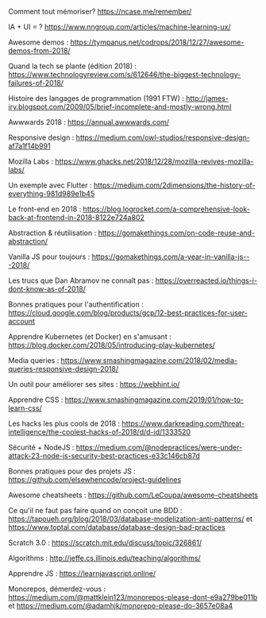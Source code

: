 Comment tout mémoriser? https://ncase.me/remember/

IA + UI = ? https://www.nngroup.com/articles/machine-learning-ux/

Awesome demos : https://tympanus.net/codrops/2018/12/27/awesome-demos-from-2018/

Quand la tech se plante (édition 2018) : https://www.technologyreview.com/s/612646/the-biggest-technology-failures-of-2018/

Histoire des langages de programmation (1991 FTW) : http://james-iry.blogspot.com/2009/05/brief-incomplete-and-mostly-wrong.html

Awwwards 2018 : https://annual.awwwards.com/

Responsive design : https://medium.com/owl-studios/responsive-design-af7a1f14b991

Mozilla Labs : https://www.ghacks.net/2018/12/28/mozilla-revives-mozilla-labs/

Un exemple avec Flutter : https://medium.com/2dimensions/the-history-of-everything-981d989e1b45

Le front-end en 2018 : https://blog.logrocket.com/a-comprehensive-look-back-at-frontend-in-2018-8122e724a802

Abstraction & réutilisation : https://gomakethings.com/on-code-reuse-and-abstraction/

Vanilla JS pour toujours : https://gomakethings.com/a-year-in-vanilla-js---2018/

Les trucs que Dan Abramov ne connaît pas : https://overreacted.io/things-i-dont-know-as-of-2018/

Bonnes pratiques pour l'authentification : https://cloud.google.com/blog/products/gcp/12-best-practices-for-user-account

Apprendre Kubernetes (et Docker) en s'amusant : https://blog.docker.com/2018/05/introducing-play-kubernetes/

Media queries : https://www.smashingmagazine.com/2018/02/media-queries-responsive-design-2018/

Un outil pour améliorer ses sites : https://webhint.io/

Apprendre CSS : https://www.smashingmagazine.com/2019/01/how-to-learn-css/

Les hacks les plus cools de 2018 : https://www.darkreading.com/threat-intelligence/the-coolest-hacks-of-2018/d/d-id/1333520

Sécurité + NodeJS : https://medium.com/@nodepractices/were-under-attack-23-node-js-security-best-practices-e33c146cb87d

Bonnes pratiques pour des projets JS : https://github.com/elsewhencode/project-guidelines

Awesome cheatsheets  : https://github.com/LeCoupa/awesome-cheatsheets

Ce qu'il ne faut pas faire quand on conçoit une BDD : https://tapoueh.org/blog/2018/03/database-modelization-anti-patterns/ et https://www.toptal.com/database/database-design-bad-practices

Scratch 3.0 : https://scratch.mit.edu/discuss/topic/326861/

Algorithms : http://jeffe.cs.illinois.edu/teaching/algorithms/

Apprendre JS : https://learnjavascript.online/

Monorepos, démerdez-vous :  https://medium.com/@mattklein123/monorepos-please-dont-e9a279be011b et https://medium.com/@adamhjk/monorepo-please-do-3657e08a4
